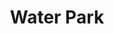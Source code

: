 ---
pid: FS13
title: Water Park
location_transcription: 
zipcode: 
outside_phl: 
neighborhood: 
age: '62'
age_range: 60-69
instagram: 
image_file_name: FS_13.jpg
proposal_transcription: Monument with water park for children
topic: Youth
topic_summary: '0'
type: Infrastructure,Interactive,Space
keywords_other: 
credit: Shelly
image_labels: 
twitter: 
facebook: 
permalink: "/monuments/fs13/"
layout: item-page
---